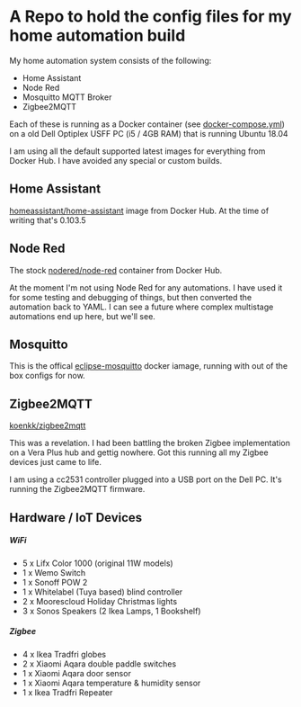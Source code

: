 # A Repo to hold the config files for my home automation build

My home automation system consists of the following:

* Home Assistant
* Node Red
* Mosquitto MQTT Broker
* Zigbee2MQTT

Each of these is running as a Docker container (see [docker-compose.yml](./docker-compose.yml)) on a old Dell Optiplex USFF PC (i5 / 4GB RAM) that is running Ubuntu 18.04

I am using all the default supported latest images for everything from Docker Hub. I have avoided any special or custom builds.

## Home Assistant

[homeassistant/home-assistant](https://hub.docker.com/r/homeassistant/home-assistant) image from Docker Hub. At the time of writing that's 0.103.5

## Node Red

The stock [nodered/node-red](https://hub.docker.com/r/nodered/node-red) container from Docker Hub.

At the moment I'm not using Node Red for any automations. I have used it for some testing and debugging of things, but then converted the automation back to YAML. I can see a future where complex multistage automations end up here, but we'll see.

## Mosquitto

This is the offical [eclipse-mosquitto](https://hub.docker.com/_/eclipse-mosquitto) docker iamage, running with out of the box configs for now.

## Zigbee2MQTT

[koenkk/zigbee2mqtt](https://hub.docker.com/r/koenkk/zigbee2mqtt)

This was a revelation. I had been battling the broken Zigbee implementation on a Vera Plus hub and gettig nowhere. Got this running all my Zigbee devices just came to life.

I am using a cc2531 controller plugged into a USB port on the Dell PC. It's running the Zigbee2MQTT firmware.

## Hardware / IoT Devices

##### WiFi
* 5 x Lifx Color 1000 (original 11W models)
* 1 x Wemo Switch
* 1 x Sonoff POW 2
* 1 x Whitelabel (Tuya based) blind controller
* 2 x Moorescloud Holiday Christmas lights
* 3 x Sonos Speakers (2 Ikea Lamps, 1 Bookshelf)

##### Zigbee
* 4 x Ikea Tradfri globes
* 2 x Xiaomi Aqara double paddle switches
* 1 x Xiaomi Aqara door sensor
* 1 x Xiaomi Aqara temperature & humidity sensor
* 1 x Ikea Tradfri Repeater


